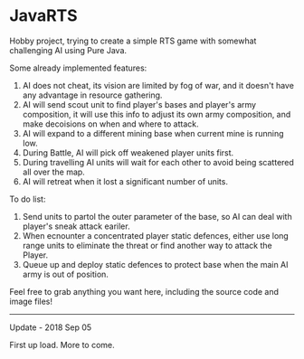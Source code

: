 # JavaRTS
Hobby project, trying to create a simple RTS game with somewhat challenging AI using Pure Java.

Some already implemented features:

1. AI does not cheat, its vision are limited by fog of war, and it doesn't have any advantage in resource gathering.
2. AI will send scout unit to find player's bases and player's army composition, it will use this info to adjust its own 
   army composition, and make decoisions on when and where to attack.
3. AI will expand to a different mining base when current mine is running low.
4. During Battle, AI will pick off weakened player units first. 
5. During travelling AI units will wait for each other to avoid being scattered all over the map. 
6. AI will retreat when it lost a significant number of units.

To do list:

1. Send units to partol the outer parameter of the base, so AI can deal with player's sneak attack eariler.
2. When ecnounter a concentrated player static defences, either use long range units to eliminate the threat or find
   another way to attack the Player.
3. Queue up and deploy static defences to protect base when the main AI army is out of position.

Feel free to grab anything you want here, including the source code and image files! 


---------------------------------------
Update - 2018 Sep 05

First up load. More to come.

